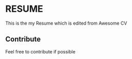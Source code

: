 # RESUME

This is the my Resume which is edited from Awesome CV

## Contribute

Feel free to contribute if possible
